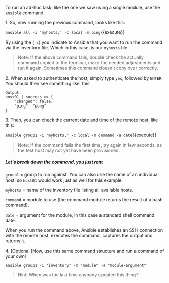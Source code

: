 
To run an ad-hoc task, like the one we saw using a single module, use the `ansible` command.

1\. So, now running the previous command, looks like this:

`ansible all -i 'myhosts,' -c local -m ping`{{execute}}

By using the (`-i`) you indicate to Ansible that you want to run the command via the inventory file. Which in this case, is our `myhosts` file.

>Note: If the above command fails, double check the actually command copied to the terminal, make the needed adjustments and run it again. Sometimes this command doesn't copy over correctly.

2\. When asked to authenticate the host, simply type `yes`, followed by `ENTER`. You should then see something like, this:

```
Output:
host01 | success >> {
    "changed": false,
    "ping": "pong"
}
```

3\. Then, you can check the current date and time of the remote host, like this:

`ansible group1 -i 'myhosts,' -c local -m command -a date`{{execute}}

>Note: If the command fails the first time, try again in few seconds, as the test host may not yet have been provisioned.

##### Let's break down the command, you just ran:
`group1` = group to run against. You can also use the name of an individual host, so `host01` would work just as well for this example.

`myhosts` = name of the inventory file listing all available hosts.

`command` = module to use (the command module returns the result of a bash command).

`date` = argument for the module, in this case a standard shell command date.

When you run the command above, Ansible establishes an SSH connection with the remote host, executes the command, captures the output and returns it.

4\. [Optional ]Now, use this same command structure and run a command of your own!

`ansible group1 -i "inventory" -m "module" -a "module-argument"`

>Hint: When was the last time anybody updated this thing?
